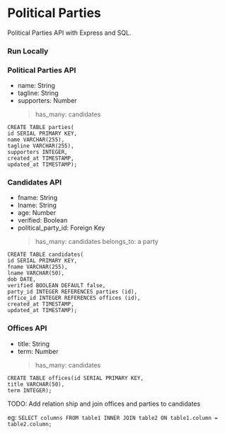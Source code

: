 # Political Parties

Political Parties API with Express and SQL.

### Run Locally


### Political Parties API

- name: String
- tagline: String
- supporters: Number
  > has_many: candidates

```
CREATE TABLE parties(
id SERIAL PRIMARY KEY,
name VARCHAR(255),
tagline VARCHAR(255),
supporters INTEGER,
created_at TIMESTAMP,
updated_at TIMESTAMP);
```

### Candidates API

- fname: String
- lname: String
- age: Number
- verified: Boolean
- political_party_id: Foreign Key
  > has_many: candidates
  > belongs_to: a party

```
CREATE TABLE candidates(
id SERIAL PRIMARY KEY,
fname VARCHAR(255),
lname VARCHAR(50),
dob DATE,
verified BOOLEAN DEFAULT false,
party_id INTEGER REFERENCES parties (id),
office_id INTEGER REFERENCES offices (id),
created_at TIMESTAMP,
updated_at TIMESTAMP);

```

### Offices API

- title: String
- term: Number
  > has_many: candidates

```
CREATE TABLE offices(id SERIAL PRIMARY KEY,
title VARCHAR(50),
term INTEGER);
```

TODO: Add relation ship and join offices and parties to candidates

eg: `SELECT columns FROM table1 INNER JOIN table2 ON table1.column = table2.column;`
